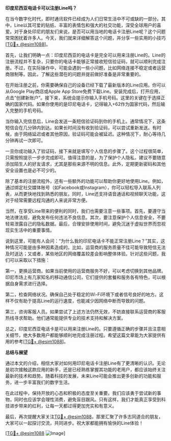 **印度尼西亚电话卡可以注册Line吗？**

在当今数字化时代，即时通讯软件已经成为人们日常生活中不可或缺的一部分。其中，Line以其可爱的贴纸、丰富的表情包和强大的社交功能，深受全球用户的喜爱。对于身处印尼的朋友们来说，是否可以用当地的电话卡注册Line呢？这个问题常常困扰着许多人。今天，我们就来详细解答这个问题，并分享一些实用的小技巧[[TG💪+ @esim1088](https://t.me/s/esim1088)]。

首先，让我们明确一点：印度尼西亚的电话卡是完全可以用来注册Line的。Line的注册流程并不复杂，只要你的电话卡能够正常接收短信验证码，就可以顺利完成注册。不过，在实际操作中，可能会遇到一些小问题，比如网络连接不稳定或者运营商限制等。因此，了解这些潜在的问题并提前做好准备是非常重要的。

在开始注册之前，你需要确保自己的设备已经下载了最新版本的Line应用。你可以从Google Play商店或Apple App Store免费下载Line。安装完成后，打开应用，点击“创建新账户”。接下来，系统会提示你输入手机号码。这里的关键在于选择正确的国家代码。如果你使用的是印尼电话卡，记得输入+62作为国家代码，然后输入完整的手机号码。

当你输入完信息后，Line会发送一条短信验证码到你的手机上。通常情况下，这条短信会在几分钟内到达。如果长时间没有收到验证码，可以尝试重新发送。有时候，由于网络延迟或者其他原因，验证码可能会被延迟。这种情况下，耐心等待几分钟再试一次即可。

一旦你成功输入了验证码，接下来就是填写个人信息的步骤了。这个过程很简单，只需按照提示一步步完成即可。值得注意的是，为了保护个人隐私，建议不要随意添加陌生人的好友请求，尤其是那些来源不明的信息。此外，定期更新密码和其他安全设置也是必不可少的。

除了基本的注册流程外，还有一些额外的功能可以帮助你更好地使用Line。例如，通过绑定社交媒体账号（如Facebook或Instagram），你可以轻松导入联系人列表，从而更快地找到熟悉的朋友。同时，Line还支持语音通话和视频聊天功能，这对于经常需要远程沟通的人来说非常方便。

当然，在享受Line带来的便利的同时，我们也需要注意一些事项。首先，要遵守当地法律法规，避免发布任何违法不良信息。其次，要注意保护个人信息安全，不要轻易泄露自己的隐私数据。最后，合理安排使用时间，避免沉迷于虚拟世界而忽视现实生活中的重要事情。

说到这里，可能有人会问：“为什么我的印尼电话卡不能正常注册Line？”其实，这种情况可能是由多种因素造成的。比如，运营商的服务质量不佳可能导致短信无法及时送达；又或者，某些地区的网络覆盖较差会影响整体体验。针对这些问题，我们可以采取以下措施：

第一，更换运营商。如果当前使用的运营商服务不好，可以考虑切换到其他品牌。印尼市场上有几家知名的移动通信公司，它们提供的套餐和服务各有特色，可以根据自身需求进行选择。

第二，检查网络状况。确保自己处于稳定的Wi-Fi环境下或者信号良好的地方。这样不仅有助于提高Line的运行速度，也能减少因网络中断而导致的问题。

第三，咨询客服人员。如果尝试了上述方法仍然无效，不妨直接联系运营商的客服热线寻求帮助。他们通常能提供专业的技术支持和解决方案。

总之，印度尼西亚电话卡是可以用来注册Line的。只要遵循正确的步骤并且注意相关细节，绝大多数用户都能够顺利地完成注册过程。希望这篇文章能为大家提供有用的参考[[TG💪+ @esim1088](https://t.me/s/esim1088)]。

**总结与展望**

通过本文的介绍，相信大家对如何用印尼电话卡注册Line有了更清晰的认识。无论是初次接触这款应用的新手，还是已经熟练掌握其功能的老用户，都应该始终关注最新的技术和趋势。随着科技的发展，未来Line可能会推出更多创新的功能和服务，进一步丰富我们的数字生活。

在此过程中，保持开放的心态和积极的态度至关重要。我们应该勇于尝试新的事物，同时也应该学会理性消费，避免盲目跟风。只有这样，我们才能真正享受到科技进步带来的红利，让每一天都过得更加充实和有意义。

最后，再次提醒大家关注[TG💪+ @esim1088](https://t.me/s/esim1088)，那里汇聚了许多志同道合的朋友，大家可以一起探讨交流，共同进步。祝大家都能拥有愉快的Line体验！

[[TG💪+ @esim1088](https://t.me/s/esim1088) ![Image](https://i.postimg.cc/4NQfJmqS/Snipaste-2025-05-13-00-14-12.png)]